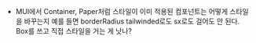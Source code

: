 - MUI에서 Container, Paper처럼 스타일이 이미 적용된 컴포넌트는 어떻게 스타일을 바꾸는지
    예를 들면 borderRadius
    tailwinded로도 sx로도 걸어도 안 된다.
    Box를 쓰고 직접 스타일을 거는 게 낫나?
    